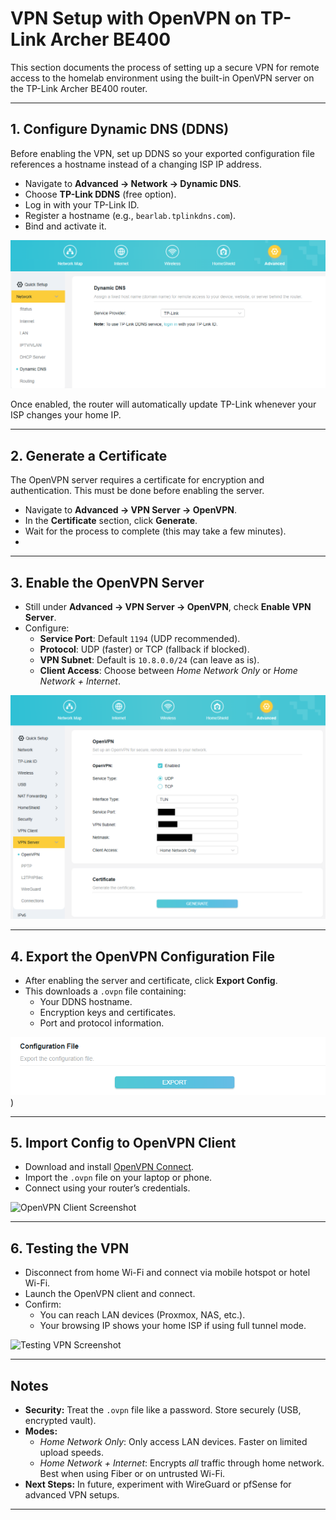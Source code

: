 # VPN Setup with OpenVPN on TP-Link Archer BE400

This section documents the process of setting up a secure VPN for remote access to the homelab environment using the built-in OpenVPN server on the TP-Link Archer BE400 router.  

---

## 1. Configure Dynamic DNS (DDNS)
Before enabling the VPN, set up DDNS so your exported configuration file references a hostname instead of a changing ISP IP address.  

- Navigate to **Advanced → Network → Dynamic DNS**.  
- Choose **TP-Link DDNS** (free option).  
- Log in with your TP-Link ID.  
- Register a hostname (e.g., `bearlab.tplinkdns.com`).  
- Bind and activate it.  

![DDNS Setup](../images/DDNS_setup.png)

Once enabled, the router will automatically update TP-Link whenever your ISP changes your home IP.

---

## 2. Generate a Certificate
The OpenVPN server requires a certificate for encryption and authentication. This must be done before enabling the server.  

- Navigate to **Advanced → VPN Server → OpenVPN**.  
- In the **Certificate** section, click **Generate**.  
- Wait for the process to complete (this may take a few minutes).
- 
---

## 3. Enable the OpenVPN Server
- Still under **Advanced → VPN Server → OpenVPN**, check **Enable VPN Server**.  
- Configure:  
  - **Service Port**: Default `1194` (UDP recommended).  
  - **Protocol**: UDP (faster) or TCP (fallback if blocked).  
  - **VPN Subnet**: Default is `10.8.0.0/24` (can leave as is).  
  - **Client Access**: Choose between *Home Network Only* or *Home Network + Internet*.  

![Enable OpenVPN](../images/enable_openvpn.png)

---

## 4. Export the OpenVPN Configuration File
- After enabling the server and certificate, click **Export Config**.  
- This downloads a `.ovpn` file containing:  
  - Your DDNS hostname.  
  - Encryption keys and certificates.  
  - Port and protocol information.  

![Export Configuration](../images/vpn_export.png))

---

## 5. Import Config to OpenVPN Client
- Download and install [OpenVPN Connect](https://openvpn.net/client/).  
- Import the `.ovpn` file on your laptop or phone.  
- Connect using your router’s credentials.  

![OpenVPN Client Screenshot](image-placeholder-client)

---

## 6. Testing the VPN
- Disconnect from home Wi-Fi and connect via mobile hotspot or hotel Wi-Fi.  
- Launch the OpenVPN client and connect.  
- Confirm:  
  - You can reach LAN devices (Proxmox, NAS, etc.).  
  - Your browsing IP shows your home ISP if using full tunnel mode.  

![Testing VPN Screenshot](image-placeholder-test)

---

## Notes
- **Security:** Treat the `.ovpn` file like a password. Store securely (USB, encrypted vault).  
- **Modes:**  
  - *Home Network Only*: Only access LAN devices. Faster on limited upload speeds.  
  - *Home Network + Internet*: Encrypts *all* traffic through home network. Best when using Fiber or on untrusted Wi-Fi.  
- **Next Steps:** In future, experiment with WireGuard or pfSense for advanced VPN setups.  

---
